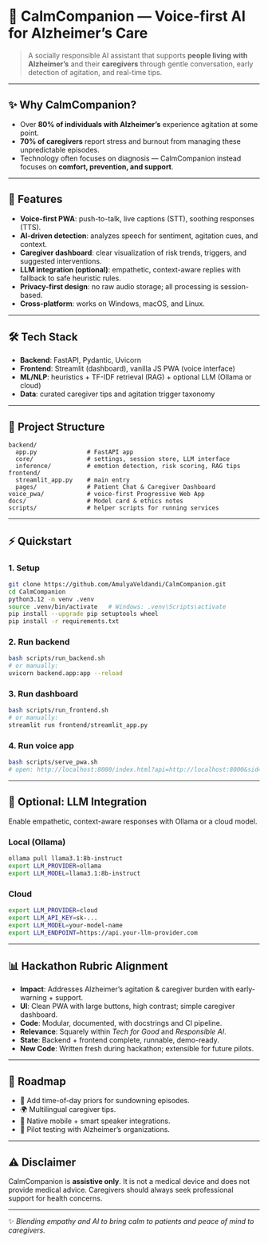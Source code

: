 # 🧠 CalmCompanion — Voice-first AI for Alzheimer’s Care

> A socially responsible AI assistant that supports **people living with Alzheimer’s** and their **caregivers** through gentle conversation, early detection of agitation, and real-time tips.

---

## ✨ Why CalmCompanion?
- Over **80% of individuals with Alzheimer’s** experience agitation at some point.  
- **70% of caregivers** report stress and burnout from managing these unpredictable episodes.  
- Technology often focuses on diagnosis — CalmCompanion instead focuses on **comfort, prevention, and support**.

---

## 🚀 Features
- **Voice-first PWA**: push-to-talk, live captions (STT), soothing responses (TTS).  
- **AI-driven detection**: analyzes speech for sentiment, agitation cues, and context.  
- **Caregiver dashboard**: clear visualization of risk trends, triggers, and suggested interventions.  
- **LLM integration (optional)**: empathetic, context-aware replies with fallback to safe heuristic rules.  
- **Privacy-first design**: no raw audio storage; all processing is session-based.  
- **Cross-platform**: works on Windows, macOS, and Linux.

---

## 🛠️ Tech Stack
- **Backend**: FastAPI, Pydantic, Uvicorn  
- **Frontend**: Streamlit (dashboard), vanilla JS PWA (voice interface)  
- **ML/NLP**: heuristics + TF-IDF retrieval (RAG) + optional LLM (Ollama or cloud)  
- **Data**: curated caregiver tips and agitation trigger taxonomy  

---

## 📂 Project Structure
```
backend/
  app.py              # FastAPI app
  core/               # settings, session store, LLM interface
  inference/          # emotion detection, risk scoring, RAG tips
frontend/
  streamlit_app.py    # main entry
  pages/              # Patient Chat & Caregiver Dashboard
voice_pwa/            # voice-first Progressive Web App
docs/                 # Model card & ethics notes
scripts/              # helper scripts for running services
```

---

## ⚡ Quickstart

### 1. Setup
```bash
git clone https://github.com/AmulyaVeldandi/CalmCompanion.git
cd CalmCompanion
python3.12 -m venv .venv
source .venv/bin/activate   # Windows: .venv\Scripts\activate
pip install --upgrade pip setuptools wheel
pip install -r requirements.txt
```

### 2. Run backend
```bash
bash scripts/run_backend.sh
# or manually:
uvicorn backend.app:app --reload
```

### 3. Run dashboard
```bash
bash scripts/run_frontend.sh
# or manually:
streamlit run frontend/streamlit_app.py
```

### 4. Run voice app
```bash
bash scripts/serve_pwa.sh
# open: http://localhost:8080/index.html?api=http://localhost:8000&sid=demo1
```

---

## 🤖 Optional: LLM Integration
Enable empathetic, context-aware responses with Ollama or a cloud model.

### Local (Ollama)
```bash
ollama pull llama3.1:8b-instruct
export LLM_PROVIDER=ollama
export LLM_MODEL=llama3.1:8b-instruct
```

### Cloud
```bash
export LLM_PROVIDER=cloud
export LLM_API_KEY=sk-...
export LLM_MODEL=your-model-name
export LLM_ENDPOINT=https://api.your-llm-provider.com
```

---

## 📊 Hackathon Rubric Alignment
- **Impact**: Addresses Alzheimer’s agitation & caregiver burden with early-warning + support.  
- **UI**: Clean PWA with large buttons, high contrast; simple caregiver dashboard.  
- **Code**: Modular, documented, with docstrings and CI pipeline.  
- **Relevance**: Squarely within *Tech for Good* and *Responsible AI*.  
- **State**: Backend + frontend complete, runnable, demo-ready.  
- **New Code**: Written fresh during hackathon; extensible for future pilots.

---

## 🧭 Roadmap
- 🌅 Add time-of-day priors for sundowning episodes.  
- 🌍 Multilingual caregiver tips.  
- 📱 Native mobile + smart speaker integrations.  
- 🧪 Pilot testing with Alzheimer’s organizations.  

---

## ⚠️ Disclaimer
CalmCompanion is **assistive only**. It is not a medical device and does not provide medical advice. Caregivers should always seek professional support for health concerns.

---

✨ *Blending empathy and AI to bring calm to patients and peace of mind to caregivers.*
